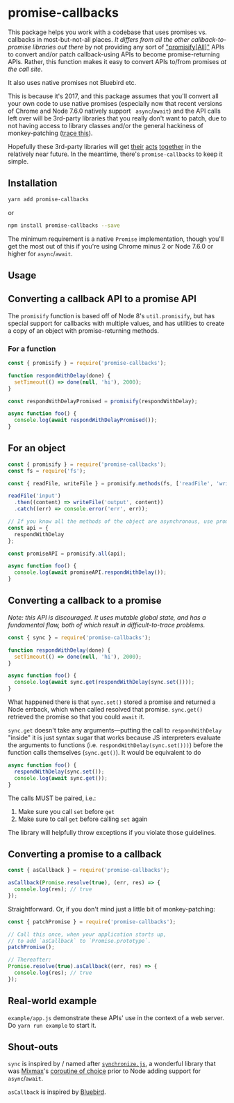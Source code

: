 # promise-callbacks

This package helps you work with a codebase that uses promises vs. callbacks in most-but-not-all
places. _It differs from all the other callback-to-promise libraries out there_ by not providing any sort of ["promisify[All]"](http://bluebirdjs.com/docs/api/promisification.html) APIs to convert
and/or patch callback-using APIs to become promise-returning APIs. Rather, this function makes it
easy to convert APIs to/from promises _at the call site_.

It also uses native promises not Bluebird etc.

This is because it's 2017, and this package assumes that you'll convert all your own code to use
native promises (especially now that recent versions of Chrome and Node 7.6.0 natively support `
async`/`await`) and the API calls left over will be 3rd-party libraries that you really don't want
to patch, due to not having access to library classes and/or the general hackiness of
monkey-patching ([trace this](https://github.com/petkaantonov/bluebird/blob/3746b7eca90dd8b11af73db5d30cf46d7dd90f9b/src/promisify.js#L295)).

Hopefully these 3rd-party libraries will get [their](https://github.com/nodejs/node/pull/5020)
[acts](https://github.com/request/request/issues/1935#issuecomment-287660358)
[together](https://github.com/mafintosh/mongojs/issues/324#issuecomment-287591550)
in the relatively near future. In the meantime, there's `promise-callbacks` to keep it simple.

## Installation

```sh
yarn add promise-callbacks
```
or
```sh
npm install promise-callbacks --save
```

The minimum requirement is a native `Promise` implementation, though you'll get the most out of
this if you're using Chrome minus 2 or Node 7.6.0 or higher for `async`/`await`.

## Usage

## Converting a callback API to a promise API

The `promisify` function is based off of Node 8's `util.promisify`, but has special support for
callbacks with multiple values, and has utilities to create a copy of an object with
promise-returning methods.

### For a function

```js
const { promisify } = require('promise-callbacks');

function respondWithDelay(done) {
  setTimeout(() => done(null, 'hi'), 2000);
}

const respondWithDelayPromised = promisify(respondWithDelay);

async function foo() {
  console.log(await respondWithDelayPromised());
}
```

## For an object

```js
const { promisify } = require('promise-callbacks');
const fs = require('fs');

const { readFile, writeFile } = promisify.methods(fs, ['readFile', 'writeFile']);

readFile('input')
  .then((content) => writeFile('output', content))
  .catch((err) => console.error('err', err));

// If you know all the methods of the object are asynchronous, use promisify.all:
const api = {
  respondWithDelay
};

const promiseAPI = promisify.all(api);

async function foo() {
  console.log(await promiseAPI.respondWithDelay());
}
```

## Converting a callback to a promise

_Note: this API is discouraged. It uses mutable global state, and has a fundamental flaw, both of
which result in difficult-to-trace problems._

```js
const { sync } = require('promise-callbacks');

function respondWithDelay(done) {
  setTimeout(() => done(null, 'hi'), 2000);
}

async function foo() {
  console.log(await sync.get(respondWithDelay(sync.set())));
}
```

What happened there is that `sync.set()` stored a promise and returned a Node errback, which when
called resolved that promise. `sync.get()` retrieved the promise so that you could `await` it.

`sync.get` doesn't take any arguments&mdash;putting the call to `respondWithDelay` "inside" it
is just syntax sugar that works because JS interpreters evaluate the arguments to functions
(i.e. `respondWithDelay(sync.set()))`) before the function calls themselves (`sync.get()`). It
would be equivalent to do

```js
async function foo() {
  respondWithDelay(sync.set());
  console.log(await sync.get());
}
```

The calls MUST be paired, i.e.:

1. Make sure you call `set` before `get`
2. Make sure to call `get` before calling `set` again

The library will helpfully throw exceptions if you violate those guidelines.

## Converting a promise to a callback

```js
const { asCallback } = require('promise-callbacks');

asCallback(Promise.resolve(true), (err, res) => {
  console.log(res); // true
});
```

Straightforward. Or, if you don't mind just a little bit of monkey-patching:

```js
const { patchPromise } = require('promise-callbacks');

// Call this once, when your application starts up,
// to add `asCallback` to `Promise.prototype`.
patchPromise();

// Thereafter:
Promise.resolve(true).asCallback((err, res) => {
  console.log(res); // true
});
```

## Real-world example

`example/app.js` demonstrate these APIs' use in the context of a web server. Do `yarn run example`
to start it.

## Shout-outs

`sync` is inspired by / named after [`synchronize.js`](http://alexeypetrushin.github.io/synchronize/docs/index.html), a wonderful library that was [Mixmax](https://mixmax.com/)'s [coroutine of choice](https://mixmax.com/blog/node-fibers-using-synchronize-js)
prior to Node adding support for `async`/`await`.

`asCallback` is inspired by [Bluebird](http://bluebirdjs.com/docs/api/ascallback.html).
